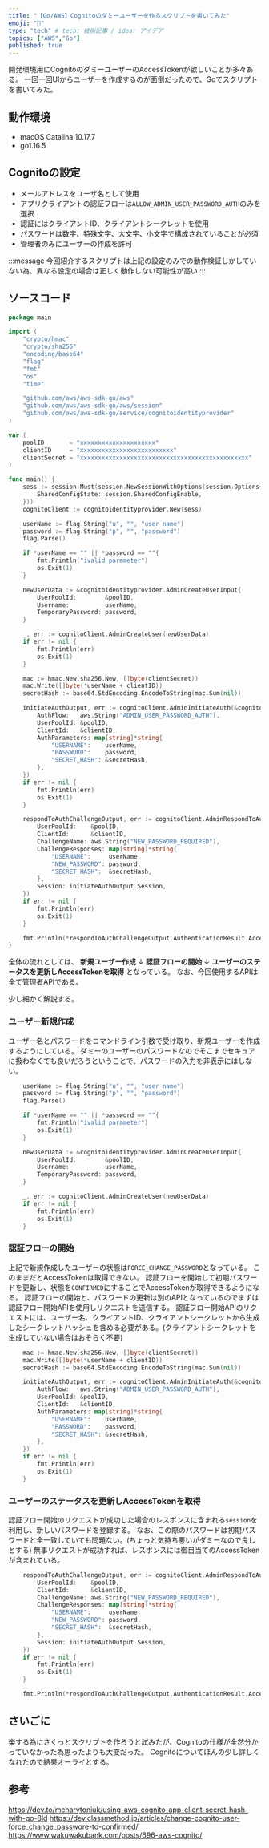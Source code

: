 ```yaml
---
title: "【Go/AWS】Cognitoのダミーユーザーを作るスクリプトを書いてみた"
emoji: "🙆"
type: "tech" # tech: 技術記事 / idea: アイデア
topics: ["AWS","Go"]
published: true
---
```


開発環境用にCognitoのダミーユーザーのAccessTokenが欲しいことが多々ある。
一回一回UIからユーザーを作成するのが面倒だったので、Goでスクリプトを書いてみた。

## 動作環境

- macOS Catalina 10.17.7
- go1.16.5

## Cognitoの設定

- メールアドレスをユーザ名として使用
- アプリクライアントの認証フローは`ALLOW_ADMIN_USER_PASSWORD_AUTH`のみを選択
- 認証にはクライアントID、クライアントシークレットを使用
- パスワードは数字、特殊文字、大文字、小文字で構成されていることが必須
- 管理者のみにユーザーの作成を許可

:::message
今回紹介するスクリプトは上記の設定のみでの動作検証しかしていない為、異なる設定の場合は正しく動作しない可能性が高い
:::

## ソースコード

```go
package main

import (
	"crypto/hmac"
	"crypto/sha256"
	"encoding/base64"
	"flag"
	"fmt"
	"os"
	"time"

	"github.com/aws/aws-sdk-go/aws"
	"github.com/aws/aws-sdk-go/aws/session"
	"github.com/aws/aws-sdk-go/service/cognitoidentityprovider"
)

var (
	poolID       = "xxxxxxxxxxxxxxxxxxxxx"
	clientID     = "xxxxxxxxxxxxxxxxxxxxxxxxxx"
	clientSecret = "xxxxxxxxxxxxxxxxxxxxxxxxxxxxxxxxxxxxxxxxxxxxxxx"
)

func main() {
	sess := session.Must(session.NewSessionWithOptions(session.Options{
		SharedConfigState: session.SharedConfigEnable,
	}))
	cognitoClient := cognitoidentityprovider.New(sess)

	userName := flag.String("u", "", "user name")
	password := flag.String("p", "", "password")
	flag.Parse()

	if *userName == "" || *password == ""{
		fmt.Println("ivalid parameter")
		os.Exit(1)
	}

	newUserData := &cognitoidentityprovider.AdminCreateUserInput{
		UserPoolId:        &poolID,
		Username:          userName,
		TemporaryPassword: password,
	}

	_, err := cognitoClient.AdminCreateUser(newUserData)
	if err != nil {
		fmt.Println(err)
		os.Exit(1)
	}

	mac := hmac.New(sha256.New, []byte(clientSecret))
	mac.Write([]byte(*userName + clientID))
	secretHash := base64.StdEncoding.EncodeToString(mac.Sum(nil))

	initiateAuthOutput, err := cognitoClient.AdminInitiateAuth(&cognitoidentityprovider.AdminInitiateAuthInput{
		AuthFlow:   aws.String("ADMIN_USER_PASSWORD_AUTH"),
		UserPoolId: &poolID,
		ClientId:   &clientID,
		AuthParameters: map[string]*string{
			"USERNAME":    userName,
			"PASSWORD":    password,
			"SECRET_HASH": &secretHash,
		},
	})
	if err != nil {
		fmt.Println(err)
		os.Exit(1)
	}

	respondToAuthChallengeOutput, err := cognitoClient.AdminRespondToAuthChallenge(&cognitoidentityprovider.AdminRespondToAuthChallengeInput{
		UserPoolId:    &poolID,
		ClientId:      &clientID,
		ChallengeName: aws.String("NEW_PASSWORD_REQUIRED"),
		ChallengeResponses: map[string]*string{
			"USERNAME":     userName,
			"NEW_PASSWORD": password,
			"SECRET_HASH":  &secretHash,
		},
		Session: initiateAuthOutput.Session,
	})
	if err != nil {
		fmt.Println(err)
		os.Exit(1)
	}

	fmt.Println(*respondToAuthChallengeOutput.AuthenticationResult.AccessToken)
}

```

全体の流れとしては、
**新規ユーザー作成**
↓
**認証フローの開始**
↓
**ユーザーのステータスを更新しAccessTokenを取得**
となっている。
なお、今回使用するAPIは全て管理者APIである。

少し細かく解説する。

### ユーザー新規作成

ユーザー名とパスワードをコマンドライン引数で受け取り、新規ユーザーを作成するようにしている。
ダミーのユーザーのパスワードなのでそこまでセキュアに扱わなくても良いだろうということで、パスワードの入力を非表示にはしない。


```go
	userName := flag.String("u", "", "user name")
	password := flag.String("p", "", "password")
	flag.Parse()

	if *userName == "" || *password == ""{
		fmt.Println("ivalid parameter")
		os.Exit(1)
	}

	newUserData := &cognitoidentityprovider.AdminCreateUserInput{
		UserPoolId:        &poolID,
		Username:          userName,
		TemporaryPassword: password,
	}

	_, err := cognitoClient.AdminCreateUser(newUserData)
	if err != nil {
		fmt.Println(err)
		os.Exit(1)
	}
```
### 認証フローの開始

上記で新規作成したユーザーの状態は`FORCE_CHANGE_PASSWORD`となっている。
このままだとAccessTokenは取得できない。
認証フローを開始して初期パスワードを更新し、状態を`CONFIRMED`にすることでAccessTokenが取得できるようになる。
認証フローの開始と、パスワードの更新は別のAPIとなっているのでまずは認証フロー開始APIを使用しリクエストを送信する。
認証フロー開始APIのリクエストには、ユーザー名、クライアントID、クライアントシークレットから生成したシークレットハッシュを含める必要がある。(クライアントシークレットを生成していない場合はおそらく不要)

```go
	mac := hmac.New(sha256.New, []byte(clientSecret))
	mac.Write([]byte(*userName + clientID))
	secretHash := base64.StdEncoding.EncodeToString(mac.Sum(nil))

	initiateAuthOutput, err := cognitoClient.AdminInitiateAuth(&cognitoidentityprovider.AdminInitiateAuthInput{
		AuthFlow:   aws.String("ADMIN_USER_PASSWORD_AUTH"),
		UserPoolId: &poolID,
		ClientId:   &clientID,
		AuthParameters: map[string]*string{
			"USERNAME":    userName,
			"PASSWORD":    password,
			"SECRET_HASH": &secretHash,
		},
	})
	if err != nil {
		fmt.Println(err)
		os.Exit(1)
	}
```

### ユーザーのステータスを更新しAccessTokenを取得

認証フロー開始のリクエストが成功した場合のレスポンスに含まれる`session`を利用し、新しいパスワードを登録する。
なお、この際のパスワードは初期パスワードと全一致していても問題ない。(ちょっと気持ち悪いがダミーなので良しとする)
無事リクエストが成功すれば、レスポンスには御目当てのAccessTokenが含まれている。

```go
	respondToAuthChallengeOutput, err := cognitoClient.AdminRespondToAuthChallenge(&cognitoidentityprovider.AdminRespondToAuthChallengeInput{
		UserPoolId:    &poolID,
		ClientId:      &clientID,
		ChallengeName: aws.String("NEW_PASSWORD_REQUIRED"),
		ChallengeResponses: map[string]*string{
			"USERNAME":     userName,
			"NEW_PASSWORD": password,
			"SECRET_HASH":  &secretHash,
		},
		Session: initiateAuthOutput.Session,
	})
	if err != nil {
		fmt.Println(err)
		os.Exit(1)
	}

	fmt.Println(*respondToAuthChallengeOutput.AuthenticationResult.AccessToken)

```

## さいごに

楽する為にさくっとスクリプトを作ろうと試みたが、Cognitoの仕様が全然分かっていなかった為思ったよりも大変だった。
Cognitoについてほんの少し詳しくなれたので結果オーライとする。

## 参考

https://dev.to/mcharytoniuk/using-aws-cognito-app-client-secret-hash-with-go-8ld
https://dev.classmethod.jp/articles/change-cognito-user-force_change_passwore-to-confirmed/
https://www.wakuwakubank.com/posts/696-aws-cognito/